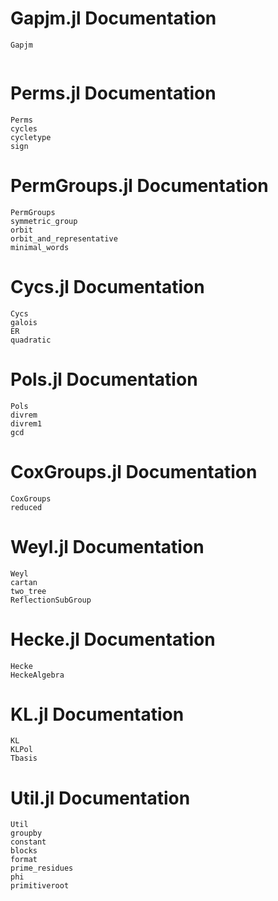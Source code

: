 # Gapjm.jl Documentation
```@docs
Gapjm
```
```@contents
```
# Perms.jl Documentation
```@docs
Perms
cycles
cycletype
sign
```
# PermGroups.jl Documentation
```@docs
PermGroups
symmetric_group
orbit
orbit_and_representative
minimal_words
```
# Cycs.jl Documentation
```@docs
Cycs
galois
ER
quadratic
```
# Pols.jl Documentation
```@docs
Pols
divrem
divrem1
gcd
```
# CoxGroups.jl Documentation
```@docs
CoxGroups
reduced
```
# Weyl.jl Documentation
```@docs
Weyl
cartan
two_tree
ReflectionSubGroup
```
# Hecke.jl Documentation
```@docs
Hecke
HeckeAlgebra
```
# KL.jl Documentation
```@docs
KL
KLPol
Tbasis
```
# Util.jl Documentation
```@docs
Util
groupby
constant
blocks
format
prime_residues
phi
primitiveroot
```
